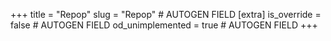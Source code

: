 +++
title = "Repop"
slug = "Repop" # AUTOGEN FIELD
[extra]
is_override = false # AUTOGEN FIELD
od_unimplemented = true # AUTOGEN FIELD
+++